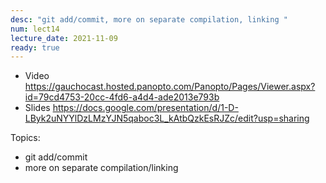 ```yaml
---
desc: "git add/commit, more on separate compilation, linking "
num: lect14
lecture_date: 2021-11-09
ready: true
---
```


* Video <https://gauchocast.hosted.panopto.com/Panopto/Pages/Viewer.aspx?id=79cd4753-20cc-4fd6-a4d4-ade2013e793b>
* Slides <https://docs.google.com/presentation/d/1-D-LByk2uNYYlDzLMzYJN5qaboc3L_kAtbQzkEsRJZc/edit?usp=sharing>

Topics: 

* git add/commit
* more on separate compilation/linking
